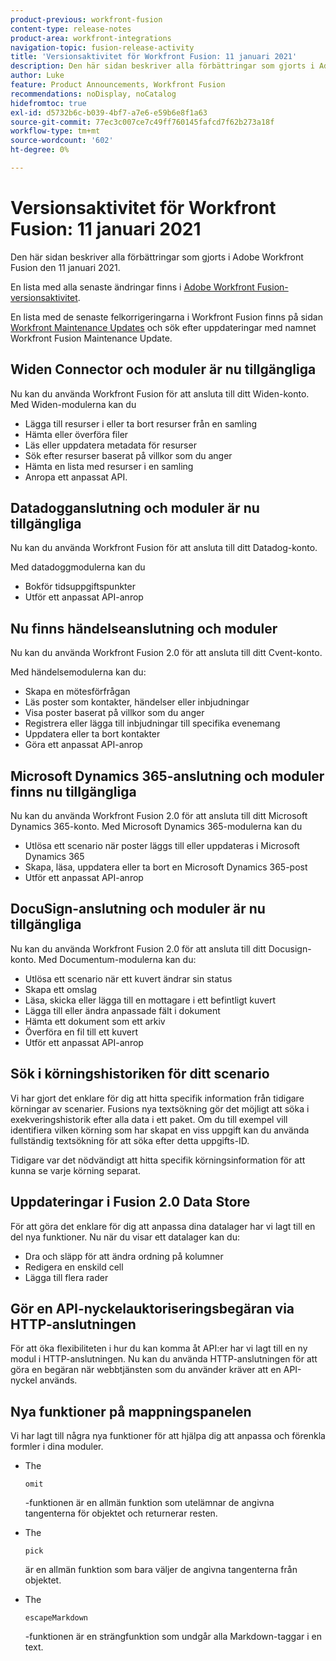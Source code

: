 ```yaml
---
product-previous: workfront-fusion
content-type: release-notes
product-area: workfront-integrations
navigation-topic: fusion-release-activity
title: 'Versionsaktivitet för Workfront Fusion: 11 januari 2021'
description: Den här sidan beskriver alla förbättringar som gjorts i Adobe Workfront Fusion den 11 januari 2021.
author: Luke
feature: Product Announcements, Workfront Fusion
recommendations: noDisplay, noCatalog
hidefromtoc: true
exl-id: d5732b6c-b039-4bf7-a7e6-e59b6e8f1a63
source-git-commit: 77ec3c007ce7c49ff760145fafcd7f62b273a18f
workflow-type: tm+mt
source-wordcount: '602'
ht-degree: 0%

---
```


# Versionsaktivitet för Workfront Fusion: 11 januari 2021

Den här sidan beskriver alla förbättringar som gjorts i Adobe Workfront Fusion den 11 januari 2021.

En lista med alla senaste ändringar finns i [Adobe Workfront Fusion-versionsaktivitet](/help/workfront-fusion/fusion-product-releases/fusion-release-activity.md).

En lista med de senaste felkorrigeringarna i Workfront Fusion finns på sidan [Workfront Maintenance Updates](https://experienceleague.adobe.com/docs/workfront-known-issues/releases/current-updates.html?lang=sv-SE) och sök efter uppdateringar med namnet Workfront Fusion Maintenance Update.

## Widen Connector och moduler är nu tillgängliga

Nu kan du använda Workfront Fusion för att ansluta till ditt Widen-konto. Med Widen-modulerna kan du

* Lägga till resurser i eller ta bort resurser från en samling
* Hämta eller överföra filer
* Läs eller uppdatera metadata för resurser
* Sök efter resurser baserat på villkor som du anger
* Hämta en lista med resurser i en samling
* Anropa ett anpassat API.

## Datadogganslutning och moduler är nu tillgängliga

Nu kan du använda Workfront Fusion för att ansluta till ditt Datadog-konto.

Med datadoggmodulerna kan du

* Bokför tidsuppgiftspunkter
* Utför ett anpassat API-anrop

## Nu finns händelseanslutning och moduler

Nu kan du använda Workfront Fusion 2.0 för att ansluta till ditt Cvent-konto.

Med händelsemodulerna kan du:

* Skapa en mötesförfrågan
* Läs poster som kontakter, händelser eller inbjudningar
* Visa poster baserat på villkor som du anger
* Registrera eller lägga till inbjudningar till specifika evenemang
* Uppdatera eller ta bort kontakter
* Göra ett anpassat API-anrop


## Microsoft Dynamics 365-anslutning och moduler finns nu tillgängliga

Nu kan du använda Workfront Fusion 2.0 för att ansluta till ditt Microsoft Dynamics 365-konto. Med Microsoft Dynamics 365-modulerna kan du

* Utlösa ett scenario när poster läggs till eller uppdateras i Microsoft Dynamics 365
* Skapa, läsa, uppdatera eller ta bort en Microsoft Dynamics 365-post
* Utför ett anpassat API-anrop

## DocuSign-anslutning och moduler är nu tillgängliga

Nu kan du använda Workfront Fusion 2.0 för att ansluta till ditt Docusign-konto. Med Documentum-modulerna kan du:

* Utlösa ett scenario när ett kuvert ändrar sin status
* Skapa ett omslag
* Läsa, skicka eller lägga till en mottagare i ett befintligt kuvert
* Lägga till eller ändra anpassade fält i dokument
* Hämta ett dokument som ett arkiv
* Överföra en fil till ett kuvert
* Utför ett anpassat API-anrop

## Sök i körningshistoriken för ditt scenario

Vi har gjort det enklare för dig att hitta specifik information från tidigare körningar av scenarier. Fusions nya textsökning gör det möjligt att söka i exekveringshistorik efter alla data i ett paket. Om du till exempel vill identifiera vilken körning som har skapat en viss uppgift kan du använda fullständig textsökning för att söka efter detta uppgifts-ID.

Tidigare var det nödvändigt att hitta specifik körningsinformation för att kunna se varje körning separat.

## Uppdateringar i Fusion 2.0 Data Store

För att göra det enklare för dig att anpassa dina datalager har vi lagt till en del nya funktioner. Nu när du visar ett datalager kan du:

* Dra och släpp för att ändra ordning på kolumner
* Redigera en enskild cell
* Lägga till flera rader


## Gör en API-nyckelauktoriseringsbegäran via HTTP-anslutningen

För att öka flexibiliteten i hur du kan komma åt API:er har vi lagt till en ny modul i HTTP-anslutningen. Nu kan du använda HTTP-anslutningen för att göra en begäran när webbtjänsten som du använder kräver att en API-nyckel används.

## Nya funktioner på mappningspanelen

Vi har lagt till några nya funktioner för att hjälpa dig att anpassa och förenkla formler i dina moduler.

* The

  ```
  omit
  ```

  -funktionen är en allmän funktion som utelämnar de angivna tangenterna för objektet och returnerar resten.
* The

  ```
  pick
  ```

  är en allmän funktion som bara väljer de angivna tangenterna från objektet.
* The

  ```
  escapeMarkdown
  ```

  -funktionen är en strängfunktion som undgår alla Markdown-taggar i en text.
